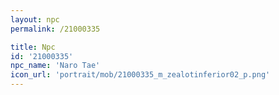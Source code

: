 ```yaml
---
layout: npc
permalink: /21000335

title: Npc
id: '21000335'
npc_name: 'Naro Tae'
icon_url: 'portrait/mob/21000335_m_zealotinferior02_p.png'
---
```

